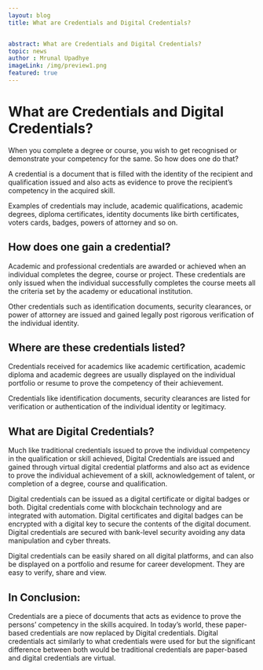 ```yaml
---
layout: blog
title: What are Credentials and Digital Credentials?


abstract: What are Credentials and Digital Credentials?
topic: news
author : Mrunal Upadhye
imageLink: /img/preview1.png
featured: true
---
```


# What are Credentials and Digital Credentials?


When you complete a degree or course, you wish to get recognised or demonstrate your competency for the same. So how does one do that?

A credential is a document that is filled with the identity of the recipient and qualification issued and also acts as evidence to prove the recipient’s competency in the acquired skill.

Examples of credentials may include, academic qualifications, academic degrees, diploma certificates, identity documents like birth certificates, voters cards,  badges, powers of attorney and so on.

## How does one gain a credential?

Academic and professional credentials are awarded or achieved when an individual completes the degree, course or project. These credentials are only issued when the individual successfully completes the course meets all the criteria set by the academy or educational institution.

Other credentials such as identification documents, security clearances, or power of attorney are issued and gained legally post rigorous verification of the individual identity.

## Where are these credentials listed?

Credentials received for academics like academic certification, academic diploma and academic degrees are usually displayed on the individual portfolio or resume to prove the competency of their achievement.

Credentials like identification documents, security clearances are listed for verification or authentication of the individual identity or legitimacy.

## What are Digital Credentials?

Much like traditional credentials issued to prove the individual competency in the qualification or skill achieved, Digital Credentials are issued and gained through virtual digital credential platforms and also act as evidence to prove the individual achievement of a skill, acknowledgement of talent, or completion of a degree, course and qualification.

Digital credentials can be issued as a digital certificate or digital badges or both. Digital credentials come with blockchain technology and are integrated with automation. Digital certificates and digital badges can be encrypted with a digital key to secure the contents of the digital document. Digital credentials are secured with bank-level security avoiding any data manipulation and cyber threats.

Digital credentials can be easily shared on all digital platforms, and can also be displayed on a portfolio and resume for career development. They are easy to verify, share and view.

## In Conclusion:

Credentials are a piece of documents that acts as evidence to prove the persons’ competency in the skills acquired. In today’s world, these paper-based credentials are now replaced by Digital credentials. Digital credentials act similarly to what credentials were used for but the significant difference between both would be traditional credentials are paper-based and digital credentials are virtual.




